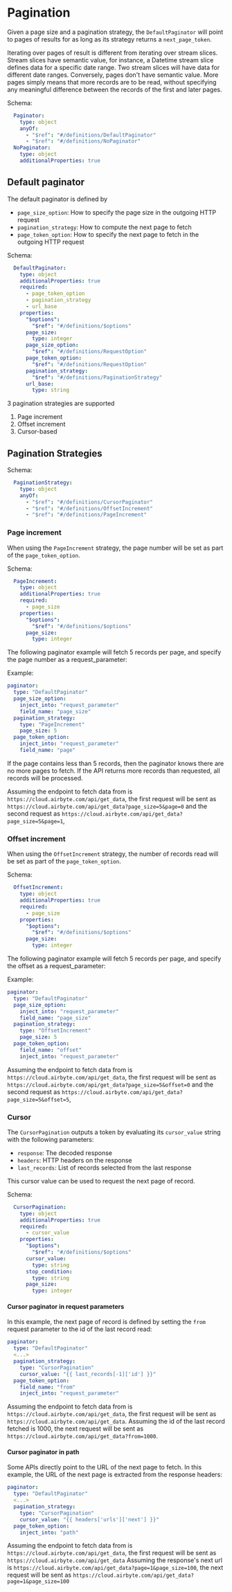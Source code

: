 # Pagination

Given a page size and a pagination strategy, the `DefaultPaginator` will point to pages of results for as long as its strategy returns a `next_page_token`.

Iterating over pages of result is different from iterating over stream slices.
Stream slices have semantic value, for instance, a Datetime stream slice defines data for a specific date range. Two stream slices will have data for different date ranges.
Conversely, pages don't have semantic value. More pages simply means that more records are to be read, without specifying any meaningful difference between the records of the first and later pages.

Schema:

```yaml
  Paginator:
    type: object
    anyOf:
      - "$ref": "#/definitions/DefaultPaginator"
      - "$ref": "#/definitions/NoPaginator"
  NoPaginator:
    type: object
    additionalProperties: true
```

## Default paginator

The default paginator is defined by

- `page_size_option`: How to specify the page size in the outgoing HTTP request
- `pagination_strategy`: How to compute the next page to fetch
- `page_token_option`: How to specify the next page to fetch in the outgoing HTTP request

Schema:

```yaml
  DefaultPaginator:
    type: object
    additionalProperties: true
    required:
      - page_token_option
      - pagination_strategy
      - url_base
    properties:
      "$options":
        "$ref": "#/definitions/$options"
      page_size:
        type: integer
      page_size_option:
        "$ref": "#/definitions/RequestOption"
      page_token_option:
        "$ref": "#/definitions/RequestOption"
      pagination_strategy:
        "$ref": "#/definitions/PaginationStrategy"
      url_base:
        type: string
```

3 pagination strategies are supported

1. Page increment
2. Offset increment
3. Cursor-based

## Pagination Strategies

Schema:

```yaml
  PaginationStrategy:
    type: object
    anyOf:
      - "$ref": "#/definitions/CursorPaginator"
      - "$ref": "#/definitions/OffsetIncrement"
      - "$ref": "#/definitions/PageIncrement"
```

### Page increment

When using the `PageIncrement` strategy, the page number will be set as part of the `page_token_option`.

Schema:

```yaml
  PageIncrement:
    type: object
    additionalProperties: true
    required:
      - page_size
    properties:
      "$options":
        "$ref": "#/definitions/$options"
      page_size:
        type: integer
```

The following paginator example will fetch 5 records per page, and specify the page number as a request_parameter:

Example:

```yaml
paginator:
  type: "DefaultPaginator"
  page_size_option:
    inject_into: "request_parameter"
    field_name: "page_size"
  pagination_strategy:
    type: "PageIncrement"
    page_size: 5
  page_token_option:
    inject_into: "request_parameter"
    field_name: "page"
```

If the page contains less than 5 records, then the paginator knows there are no more pages to fetch.
If the API returns more records than requested, all records will be processed.

Assuming the endpoint to fetch data from is `https://cloud.airbyte.com/api/get_data`,
the first request will be sent as `https://cloud.airbyte.com/api/get_data?page_size=5&page=0`
and the second request as `https://cloud.airbyte.com/api/get_data?page_size=5&page=1`,

### Offset increment

When using the `OffsetIncrement` strategy, the number of records read will be set as part of the `page_token_option`.

Schema:

```yaml
  OffsetIncrement:
    type: object
    additionalProperties: true
    required:
      - page_size
    properties:
      "$options":
        "$ref": "#/definitions/$options"
      page_size:
        type: integer
```

The following paginator example will fetch 5 records per page, and specify the offset as a request_parameter:

Example:

```yaml
paginator:
  type: "DefaultPaginator"
  page_size_option:
    inject_into: "request_parameter"
    field_name: "page_size"
  pagination_strategy:
    type: "OffsetIncrement"
    page_size: 5
  page_token_option:
    field_name: "offset"
    inject_into: "request_parameter"
```

Assuming the endpoint to fetch data from is `https://cloud.airbyte.com/api/get_data`,
the first request will be sent as `https://cloud.airbyte.com/api/get_data?page_size=5&offset=0`
and the second request as `https://cloud.airbyte.com/api/get_data?page_size=5&offset=5`,

### Cursor

The `CursorPagination` outputs a token by evaluating its `cursor_value` string with the following parameters:

- `response`: The decoded response
- `headers`: HTTP headers on the response
- `last_records`: List of records selected from the last response

This cursor value can be used to request the next page of record.

Schema:

```yaml
  CursorPagination:
    type: object
    additionalProperties: true
    required:
      - cursor_value
    properties:
      "$options":
        "$ref": "#/definitions/$options"
      cursor_value:
        type: string
      stop_condition:
        type: string
      page_size:
        type: integer
```

#### Cursor paginator in request parameters

In this example, the next page of record is defined by setting the `from` request parameter to the id of the last record read:

```yaml
paginator:
  type: "DefaultPaginator"
  <...>
  pagination_strategy:
    type: "CursorPagination"
    cursor_value: "{{ last_records[-1]['id'] }}"
  page_token_option:
    field_name: "from"
    inject_into: "request_parameter"
```

Assuming the endpoint to fetch data from is `https://cloud.airbyte.com/api/get_data`,
the first request will be sent as `https://cloud.airbyte.com/api/get_data`.
Assuming the id of the last record fetched is 1000,
the next request will be sent as `https://cloud.airbyte.com/api/get_data?from=1000`.

#### Cursor paginator in path

Some APIs directly point to the URL of the next page to fetch. In this example, the URL of the next page is extracted from the response headers:

```yaml
paginator:
  type: "DefaultPaginator"
  <...>
  pagination_strategy:
    type: "CursorPagination"
    cursor_value: "{{ headers['urls']['next'] }}"
  page_token_option:
    inject_into: "path"
```

Assuming the endpoint to fetch data from is `https://cloud.airbyte.com/api/get_data`,
the first request will be sent as `https://cloud.airbyte.com/api/get_data`
Assuming the response's next url is `https://cloud.airbyte.com/api/get_data?page=1&page_size=100`,
the next request will be sent as `https://cloud.airbyte.com/api/get_data?page=1&page_size=100`
